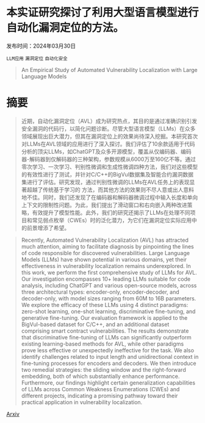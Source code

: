 # 本实证研究探讨了利用大型语言模型进行自动化漏洞定位的方法。

发布时间：2024年03月30日

`LLM应用` `漏洞定位` `自动化安全`

> An Empirical Study of Automated Vulnerability Localization with Large Language Models

# 摘要

> 近期，自动化漏洞定位（AVL）成为研究热点，其目的是通过准确识别引发安全漏洞的代码行，以简化问题诊断。尽管大型语言模型（LLMs）在众多领域展现出巨大潜力，但其在漏洞定位上的效果尚待深入挖掘。本研究首次对LLMs在AVL领域的应用进行了深入探讨。我们评估了10余款适用于代码分析的顶尖LLMs，如ChatGPT及众多开源模型，覆盖从仅编码器、编码器-解码器到仅解码器的三种架构，参数规模从6000万至160亿不等。通过零次学习、一次学习、判别性微调和生成性微调四种方法，我们对这些模型的有效性进行了测试，并针对C/C++的BigVul数据集及智能合约漏洞数据集进行了评估。研究发现，通过判别性微调的LLMs在AVL任务上的表现显著超越了传统基于学习的 方法，而其他方法的效果则不尽人意或出人意料地不佳。同时，我们还发现了在编码器和解码器微调过程中输入长度和单向上下文的限制性问题。为此，我们提出了滑动窗口和右向嵌入两种改进策略，有效提升了模型性能。此外，我们的研究还揭示了LLMs在处理不同项目和常见弱点枚举（CWEs）时的泛化潜力，为它们在漏洞定位实际应用中的前景增添了希望。

> Recently, Automated Vulnerability Localization (AVL) has attracted much attention, aiming to facilitate diagnosis by pinpointing the lines of code responsible for discovered vulnerabilities. Large Language Models (LLMs) have shown potential in various domains, yet their effectiveness in vulnerability localization remains underexplored. In this work, we perform the first comprehensive study of LLMs for AVL. Our investigation encompasses 10+ leading LLMs suitable for code analysis, including ChatGPT and various open-source models, across three architectural types: encoder-only, encoder-decoder, and decoder-only, with model sizes ranging from 60M to 16B parameters. We explore the efficacy of these LLMs using 4 distinct paradigms: zero-shot learning, one-shot learning, discriminative fine-tuning, and generative fine-tuning. Our evaluation framework is applied to the BigVul-based dataset for C/C++, and an additional dataset comprising smart contract vulnerabilities. The results demonstrate that discriminative fine-tuning of LLMs can significantly outperform existing learning-based methods for AVL, while other paradigms prove less effective or unexpectedly ineffective for the task. We also identify challenges related to input length and unidirectional context in fine-tuning processes for encoders and decoders. We then introduce two remedial strategies: the sliding window and the right-forward embedding, both of which substantially enhance performance. Furthermore, our findings highlight certain generalization capabilities of LLMs across Common Weakness Enumerations (CWEs) and different projects, indicating a promising pathway toward their practical application in vulnerability localization.

[Arxiv](https://arxiv.org/abs/2404.00287)